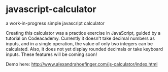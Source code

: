javascript-calculator
=====================

a work-in-progress simple javascript calculator


Creating this calculator was a practice exercise in JavaScript, guided by a tutorial on Codeacademy. Currently it doesn't take decimal numbers as inputs, and in a single operation, the value of only two integers can be calculated. Also, it does not yet display rounded decimals or take keyboard inputs. These features will be coming soon!

Demo here: http://www.alexandrahoefinger.com/js-calculator/index.html
